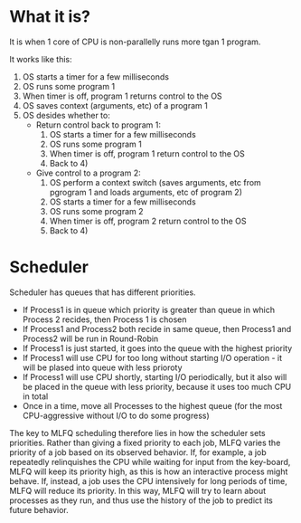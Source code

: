 #                   What it is? 

It is when 1 core of CPU is non-parallelly runs more tgan 1 program. 

It works like this:
1) OS starts a timer for a few milliseconds
2) OS runs some program 1
3) When timer is off, program 1 returns control to the OS
4) OS saves context (arguments, etc) of a program 1 
5) OS desides whether to:
    * Return control back to program 1:
        1) OS starts a timer for a few milliseconds
        2) OS runs some program 1
        3) When timer is off, program 1 return control to the OS
        4) Back to 4)
    * Give control to a program 2:
        1) OS perform a context switch (saves arguments, etc from pgrogram 1 and loads arguments, etc of program 2)
        2) OS starts a timer for a few milliseconds
        3) OS runs some program 2
        4) When timer is off, program 2 return control to the OS
        5) Back to 4)









#                  Scheduler

Scheduler has queues that has different priorities. 

* If Process1 is in queue which priority is greater than queue in which Process 2 recides, then Process 1 is chosen
* If Process1 and Process2 both recide in same queue, then Process1 and Process2 will be run in Round-Robin
* If Process1 is just started, it goes into the queue with the highest priority
* If Process1 will use CPU for too long without starting I/O operation - it will be plased into queue with less prioroty
* If Process1 will use CPU shortly, starting I/O periodically, but it also will be placed in the queue with less priority, because it uses too much CPU in total
* Once in a time, move all Processes to the highest queue (for the most CPU-aggressive without I/O to do some progress) 


The key to MLFQ scheduling therefore lies in how the scheduler sets priorities. Rather than giving a fixed priority to each job, MLFQ varies the priority of a job based on its observed behavior. If, for example, a job repeatedly relinquishes the CPU while waiting for input from the key-board, MLFQ will keep its priority high, as this is how an interactive process might behave. If, instead, a job uses the CPU intensively for long periods of time, MLFQ will reduce its priority. In this way, MLFQ will try to learn about processes as they run, and thus use the history of the job to predict its future behavior. 